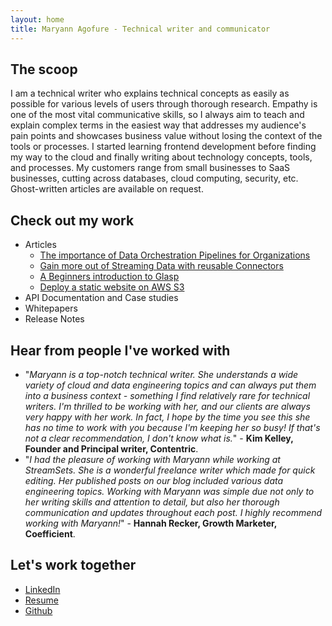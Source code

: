 ```yaml
---
layout: home 
title: Maryann Agofure - Technical writer and communicator
---
```


## **The scoop**
I am a technical writer who explains technical concepts as easily as possible for various levels of users through thorough research. Empathy is one of the most vital communicative skills, so I always aim to teach and explain complex terms in the easiest way that addresses my audience's pain points and showcases business value without losing the context of the tools or processes.
I started learning frontend development before finding my way to the cloud and finally writing about technology concepts, tools, and processes.
My customers range from small businesses to SaaS businesses, cutting across databases, cloud computing, security, etc. Ghost-written articles are available on request.

## **Check out my work**
- Articles
    - [The importance of Data Orchestration Pipelines for Organizations](https://streamsets.com/blog/data-orchestration-pipelines/)
    - [Gain more out of Streaming Data with reusable Connectors](https://streamsets.com/blog/streaming-data-with-reusable-connectors/#:~:text=Streaming%20Data%20Using%20Reusable%20Connectors&text=Connectors%20help%20different%20systems%20exchange,reduce%20the%20risk%20of%20errors.)
    - [A Beginners introduction to Glasp](https://maryann.hashnode.dev/a-beginners-introduction-to-glasp-the-social-media-web-highlighter-clh6gfwjj000209md8y0u3o5v)
    - [Deploy a static website on AWS S3](https://medium.com/@maryannagofure/deploying-a-static-website-on-aws-s3-bucket-dedeb2307fe5)
- API Documentation and Case studies
- Whitepapers
- Release Notes

## **Hear from people I've worked with**
- "*Maryann is a top-notch technical writer. She understands a wide variety of cloud and data engineering topics and can always put them into a business context - something I find relatively rare for technical writers. I'm thrilled to be working with her, and our clients are always very happy with her work. In fact, I hope by the time you see this she has no time to work with you because I'm keeping her so busy! If that's not a clear recommendation, I don't know what is.*" - **Kim Kelley, Founder and Principal writer, Contentric**.
- "*I had the pleasure of working with Maryann while working at StreamSets. She is a wonderful freelance writer which made for quick editing. Her published posts on our blog included various data engineering topics. Working with Maryann was simple due not only to her writing skills and attention to detail, but also her thorough communication and updates throughout each post. I highly recommend working with Maryann!*" - **Hannah Recker, Growth Marketer, Coefficient**.

## **Let's work together**
- [LinkedIn](https://www.linkedin.com/in/agofure-maryann-67b144164/)
- [Resume](https://docs.google.com/document/d/1hJ3wiGlUl5o1UCBeAhh0PkVHrgSY5160eU888qFygXo/edit?usp=sharing)
- [Github](https://github.com/Maryann-Agofure)

